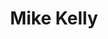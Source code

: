 ---
avatar: /images/people/mike-kelly.jpg
avatar_small: null
bio: null
homepage: https://codemonkeymike.medium.com/
instagram: null
linkedin: null
title: Mike Kelly
twitter: null
type: guest
username: mike-kelly
youtube: null
---
